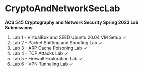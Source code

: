 # CryptoAndNetworkSecLab

**ACS 545 Cryptography and Network Security Spring 2023 Lab Submissions**

1. Lab 1 - VirtualBox and SEED Ubuntu 20.04 VM Setup &check;
2. Lab 2 - Packet Sniffing and Spoofing Lab &check;
3. Lab 3 - ARP Cache Poisoning Lab &check;
4. Lab 4 - TCP Attacks Lab &check;
5. Lab 5 - Firewall Exploration Lab &check;
6. Lab 6 - VPN Tunneling Lab &check;